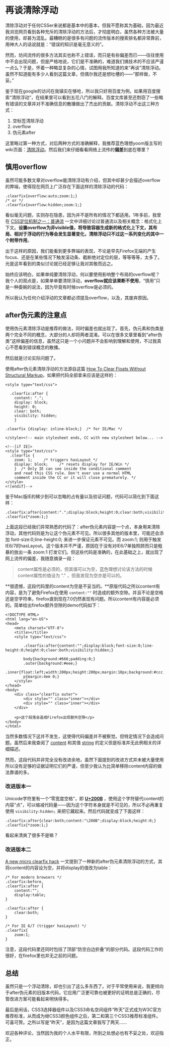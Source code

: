 # 再谈清除浮动

清除浮动对于任何CSSer来说都是基本中的基本，但我不愿称其为基础，因为最近我浏览网页看到各种充斥的清除浮动的方法后，才彻底明白，虽然各种方法被大量的使用，却甚为混乱。最糟糕的是很多有问题的流传版本的搜索排名都非常靠前，用神大人的话说就是：“错误的知识是毫无意义的”。

然而，坊间流传的很多方法其实也称不上错误，而只是有些偏差而已——往往使用中不会出现问题，但是严格地说，它们是不准确的，难道我们搞技术的不应该严谨一点么？于是，怀着一种略显复杂的心情，试图用我所知道的来“再谈”清除浮动。虽然不知道能有多少人看到这篇文章，但偶尔我还是想吐槽的——“那样做，不妥。”

鉴于现在google的访问在我镇实在够呛，所以我只好用百度为例。如果用百度搜索“清除浮动”，在结果里可以看到五花八门的解释。百度文库甚至还剽窃了一些略有错误的文章并对不准确信息的散播做出了杰出的贡献。清除浮动不出这三种方式：


1. 空标签清除浮动
2. overflow
3. 伪元素after


这里略过第一种方式，对后两种方式的准确解释，我推荐蓝色理想yoom版主写的wiki页面：[清除浮动](http://wiki.blueidea.com/index.php?title=%E6%B8%85%E9%99%A4%E6%B5%AE%E5%8A%A8)。然后我们来仔细看看网络上流传的**偏差**到底在哪里？

## 慎用overflow
虽然可能多数文章对overflow能清除浮动有介绍，但其中却甚少会描述overflow的弊端，使得现在网页上广泛存在下面这样的清除浮动的代码：
```
.clearfix{overflow:auto;zoom:1;}
/* or */
.clearfix{overflow:hidden;zoom:1;}
```
看似毫无问题，实则存在隐患，因为并不是所有的情况下都适用。1年多前，我曾在 [CSS定位机制之一：普通流](/css-positioning-schemes-normal-flow/) 一文中详细讨论过普通流以及相关概念：格式化上下文。**设置overflow为非visible值，将导致容器生成新的格式化上下文，其布局、相对于浮动的行为等会发生显著变化，清除浮动只不过这一系列变化的其中一个附带作用**。

出于这样的原因，我们能看到更多弊端的表现，不论是早先Firefox无端的产生focus、还是在某些情况下触发滚动条、截断绝对定位的层，等等等等，太多了。光是这年看到的类似讨论就已经足够让我对其敬而远之。

始终应该明白，如果单纯要清除浮动，何以要使用影响整个布局的overflow呢？我个人的观点是，如果单单要清除浮动，**overflow就应该果断不使用**，“慎用”只是一种委婉的说法，因为毕竟有时候overflow是必须的。

所以我认为任何介绍浮动的文章都必须提及overflow，以及，其废弃原因。

## after伪元素的注意点
使用伪元素清除浮动是推荐的做法，同时偏差也就出现了。首先，伪元素和伪类是两个完全不同的概念，大部分的人却将两者混淆。可以在很多文章里看到“after伪类”这样偏差的信息，虽然这只是一个小问题并不会影响到理解和使用，不过我真心不愿看到错误概念的散播。

然后就是讨论实际问题了。

使用after伪元素清除浮动的方法源自这篇 [How To Clear Floats Without Structural Markup](http://www.positioniseverything.net/easyclearing.html)，如果把代码全部拿来应该是这样的：
```
<style type="text/css">

  .clearfix:after {
    content: ".";
    display: block;
    height: 0;
    clear: both;
    visibility: hidden;
    }

.clearfix {display: inline-block;}  /* for IE/Mac */

</style><!-- main stylesheet ends, CC with new stylesheet below... -->

<!--[if IE]>
<style type="text/css">
  .clearfix {
    zoom: 1;     /* triggers hasLayout */
    display: block;     /* resets display for IE/Win */
    }  /* Only IE can see inside the conditional comment
    and read this CSS rule. Don't ever use a normal HTML
    comment inside the CC or it will close prematurely. */
</style>
<![endif]-->
```
鉴于Mac版IE的稀少到可以忽略的占有量以及验证问题，代码可以简化到下面这样：
```
.clearfix:after{content:".";display:block;height:0;clear:both;visibility:hidden;}
.clearfix{*zoom:1;}
```

上面这段已经我们异常熟悉的代码了：after伪元素内容是一个点，本身用来清除浮动，其他代码则是为让这个伪元素不可见。所以很多其他的版本里，可能还会添加 font-size:0;line-height:0; 来进一步保证元素不可见。而 zoom:1; 则用于触发IE6/7的hasLayout。这个版本并不严谨，原因在于没有对IE6/7单独照顾而只是粗暴的放出一条  zoom:1 打发它们。但这些代码是准确的，在此基础之上，就出现了网上流传的偏差，我随意摘录一段：

> content属性是必须的，但其值可以为空，蓝色理想讨论该方法的时候content属性的值设为 "." ，但我发现为空亦是可以的。

**很遗憾，这段代码里的content为空是不妥当的。**原版代码之所以content有内容，是为了避免Firefox在使用 `content:""` 时造成的额外空隙。并且不论是空格还是空字符串，firefox直到现在7.0仍然表现有问题。所以content有内容是必须的。简单给出firefox额外空隙的demo代码如下：
```
<!DOCTYPE HTML>
<html lang="en-US">
<head>
	<meta charset="UTF-8">
	<title></title>
	<style type="text/css">
		
		.clearfix:after{content:"";display:block;font-size:0;line-height:0;height:0;clear:both;visibility:hidden;}
		
		body{background:#666;padding:0;}
		.outer{background:#eee;}
		.inner{float:left;width:200px;height:200px;margin:10px;background:#ccc;}
		p{margin:4em 0;}
	</style>
</head>
<body>
	<div class="clearfix outer">
		<div style="" class="inner"></div>
		<div style="" class="inner"></div>
	</div>

	<p>这个段落会造成Firefox出现额外空隙</p>
</body>
</html>
```
当然多数情况下这并不发生，这使得代码偏差并不被察觉。但特定情况下会造成问题。虽然后来我查阅了 [content](http://www.w3.org/TR/CSS2/generate.html#content) 和其值 [string](http://www.w3.org/TR/CSS2/syndata.html#strings) 的定义但是标准并无此例相关的详细描述。

然而，这段代码并非完全没有改进余地，虽然下面提到的改进方式并未被大量使用所以没有足够的证据证明它们的严谨，但至少我认为比简单移除content内容的做法靠谱的多。

### 改进版本一
Unicode字符里有一个“零宽度空格”，即 **[U+200B](http://www.fileformat.info/info/unicode/char/200b/index.htm)** ，使用这个字符替代content的内容“点”，可以缩减代码量——因为这个字符本身就是不可见的，所以不必再重复使用 `visibility:hidden;` 来把它藏起来。然后代码就变成了下面这样：
```
.clearfix:after{clear:both;content:"\200B";display:block;height:0;}
.clearfix{*zoom:1;}
```
看起来清爽了很多不是嘛？

### 改进版本二
[A new micro clearfix hack](http://nicolasgallagher.com/micro-clearfix-hack/) 一文提到了一种新的after伪元素清除浮动的方式，其将content的内容设为空，并将display的值改为table：
```
/* For modern browsers */
.clearfix:before,
.clearfix:after {
	content:"";
	display:table;
}

.clearfix:after {
	clear:both;
}

/* For IE 6/7 (trigger hasLayout) */
.clearfix{
	zoom:1;
}
```
注意，这段代码里还同时包括了顶部“防空白边折叠”的部分代码。这段代码工作的很好，在firefox里也并无之前的问题。

## 总结
虽然只是一个浮动清除，却也引出了这么多东西了。对于平常使用来说，我更倾向于after伪元素的旧版本代码，它应用广泛更可靠也被更好的证明总是正确的，尽管改进方案可能看起来明快得多。

最后是闲话，CSS3选择器组件以及CSS3命名空间组件“昨天”正式成为W3C官方推荐标准，从而成为继CSS3颜色组件之后，第二和第三个CSS3推荐标准组件。可喜可贺。之所以写是“昨天”，是因为这篇文章我写了两天......

欢迎各种评论，当然因为我的个人水平有限，所到之处想必也有不妥之处，欢迎指正。